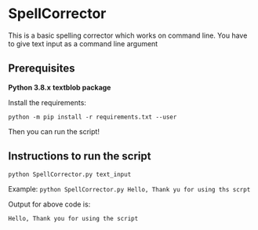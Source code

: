 # SpellCorrector
This is a basic spelling corrector which works on command line. You have to give text input as a command line argument
## Prerequisites 

**Python 3.8.x**
**textblob package**

Install the requirements:

`python -m pip install -r requirements.txt --user`

Then you can run the script!

## Instructions to run the script

`python SpellCorrector.py text_input`

Example:
`python SpellCorrector.py Hello, Thank yu for using ths scrpt`

Output for above code is:

`Hello, Thank you for using the script`

